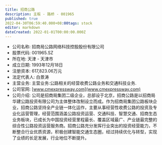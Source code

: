 ```yaml
---
title: 招商公路
description: 主板 - 路桥 - 001965
published: true
2022-04-30T06:59:40.000+08:00tags: stock
editor: markdown
dateCreated: 2022-01-01T00:00:00.000Z
---
```


- 公司名称: 招商局公路网络科技控股股份有限公司
- 股票代码: 001965.SZ
- 所在地: 天津 - 天津市
- 成立日期: 1993年12月18日
- 注册资本: 617,823.06万元
- 法定代表人: 白景涛
- 主营业务: 主营业务:公路相关的经营收费公路业务和交通科技业务.
- 公司官网: [www.cmexpressway.com](www.cmexpressway.com)
- 公司介绍: 公司是招商局集团二级企业，总部设于北京，招商公路是以招商局华建公路投资有限公司为主体整体改制设立而成。作为招商局集团公路板块企业，招商公路坚持全产业链一体化运作，主要从事经营性收费公路的投资及专业化运营管理，经营范围涵盖公路投资运营、交通科技、智慧交通、招商生态业务板块，已成长为中国投资经营里程最长、覆盖区域最广、产业链最完整的综合性公路投资运营服务商。招商公路充分发挥行业突出的投资经营能力，不断整合行业优质资源，积极创建智能交通生态圈，经过持续优化与转型，实现了业绩的长足发展，行业地位不断提升。


